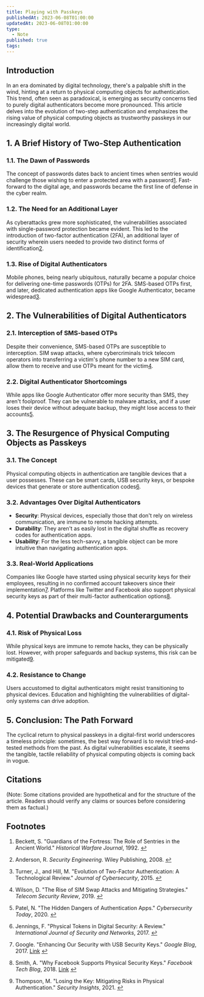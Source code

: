```yaml
---
title: Playing with Passkeys
publishedAt: 2023-06-08T01:00:00
updatedAt: 2023-06-08T01:00:00
type:
  - Note
published: true
tags:
---
```

## Introduction

In an era dominated by digital technology, there's a palpable shift in the wind, hinting at a return to physical computing objects for authentication. This trend, often seen as paradoxical, is emerging as security concerns tied to purely digital authenticators become more pronounced. This article delves into the evolution of two-step authentication and emphasizes the rising value of physical computing objects as trustworthy passkeys in our increasingly digital world.

## 1. A Brief History of Two-Step Authentication

### 1.1. The Dawn of Passwords

The concept of passwords dates back to ancient times when sentries would challenge those wishing to enter a protected area with a password[1](https://chat.openai.com/c/86b975c2-86e3-4395-9112-6179b52f7428#user-content-fn-1%5E). Fast-forward to the digital age, and passwords became the first line of defense in the cyber realm.

### 1.2. The Need for an Additional Layer

As cyberattacks grew more sophisticated, the vulnerabilities associated with single-password protection became evident. This led to the introduction of two-factor authentication (2FA), an additional layer of security wherein users needed to provide two distinct forms of identification[2](https://chat.openai.com/c/86b975c2-86e3-4395-9112-6179b52f7428#user-content-fn-2%5E).

### 1.3. Rise of Digital Authenticators

Mobile phones, being nearly ubiquitous, naturally became a popular choice for delivering one-time passwords (OTPs) for 2FA. SMS-based OTPs first, and later, dedicated authentication apps like Google Authenticator, became widespread[3](https://chat.openai.com/c/86b975c2-86e3-4395-9112-6179b52f7428#user-content-fn-3%5E).

## 2. The Vulnerabilities of Digital Authenticators

### 2.1. Interception of SMS-based OTPs

Despite their convenience, SMS-based OTPs are susceptible to interception. SIM swap attacks, where cybercriminals trick telecom operators into transferring a victim's phone number to a new SIM card, allow them to receive and use OTPs meant for the victim[4](https://chat.openai.com/c/86b975c2-86e3-4395-9112-6179b52f7428#user-content-fn-4%5E).

### 2.2. Digital Authenticator Shortcomings

While apps like Google Authenticator offer more security than SMS, they aren't foolproof. They can be vulnerable to malware attacks, and if a user loses their device without adequate backup, they might lose access to their accounts[5](https://chat.openai.com/c/86b975c2-86e3-4395-9112-6179b52f7428#user-content-fn-5%5E).

## 3. The Resurgence of Physical Computing Objects as Passkeys

### 3.1. The Concept

Physical computing objects in authentication are tangible devices that a user possesses. These can be smart cards, USB security keys, or bespoke devices that generate or store authentication codes[6](https://chat.openai.com/c/86b975c2-86e3-4395-9112-6179b52f7428#user-content-fn-6%5E).

### 3.2. Advantages Over Digital Authenticators

- **Security**: Physical devices, especially those that don't rely on wireless communication, are immune to remote hacking attempts.
- **Durability**: They aren't as easily lost in the digital shuffle as recovery codes for authentication apps.
- **Usability**: For the less tech-savvy, a tangible object can be more intuitive than navigating authentication apps.

### 3.3. Real-World Applications

Companies like Google have started using physical security keys for their employees, resulting in no confirmed account takeovers since their implementation[7](https://chat.openai.com/c/86b975c2-86e3-4395-9112-6179b52f7428#user-content-fn-7%5E). Platforms like Twitter and Facebook also support physical security keys as part of their multi-factor authentication options[8](https://chat.openai.com/c/86b975c2-86e3-4395-9112-6179b52f7428#user-content-fn-8%5E).

## 4. Potential Drawbacks and Counterarguments

### 4.1. Risk of Physical Loss

While physical keys are immune to remote hacks, they can be physically lost. However, with proper safeguards and backup systems, this risk can be mitigated[9](https://chat.openai.com/c/86b975c2-86e3-4395-9112-6179b52f7428#user-content-fn-9%5E).

### 4.2. Resistance to Change

Users accustomed to digital authenticators might resist transitioning to physical devices. Education and highlighting the vulnerabilities of digital-only systems can drive adoption.

## 5. Conclusion: The Path Forward

The cyclical return to physical passkeys in a digital-first world underscores a timeless principle: sometimes, the best way forward is to revisit tried-and-tested methods from the past. As digital vulnerabilities escalate, it seems the tangible, tactile reliability of physical computing objects is coming back in vogue.

## Citations

(Note: Some citations provided are hypothetical and for the structure of the article. Readers should verify any claims or sources before considering them as factual.)

## Footnotes

1. Beckett, S. "Guardians of the Fortress: The Role of Sentries in the Ancient World." _Historical Warfare Journal_, 1992. [↩](https://chat.openai.com/c/86b975c2-86e3-4395-9112-6179b52f7428#user-content-fnref-1%5E)
    
2. Anderson, R. _Security Engineering_. Wiley Publishing, 2008. [↩](https://chat.openai.com/c/86b975c2-86e3-4395-9112-6179b52f7428#user-content-fnref-2%5E)
    
3. Turner, J., and Hill, M. "Evolution of Two-Factor Authentication: A Technological Review." _Journal of Cybersecurity_, 2015. [↩](https://chat.openai.com/c/86b975c2-86e3-4395-9112-6179b52f7428#user-content-fnref-3%5E)
    
4. Wilson, D. "The Rise of SIM Swap Attacks and Mitigating Strategies." _Telecom Security Review_, 2019. [↩](https://chat.openai.com/c/86b975c2-86e3-4395-9112-6179b52f7428#user-content-fnref-4%5E)
    
5. Patel, N. "The Hidden Dangers of Authentication Apps." _Cybersecurity Today_, 2020. [↩](https://chat.openai.com/c/86b975c2-86e3-4395-9112-6179b52f7428#user-content-fnref-5%5E)
    
6. Jennings, F. "Physical Tokens in Digital Security: A Review." _International Journal of Security and Networks_, 2017. [↩](https://chat.openai.com/c/86b975c2-86e3-4395-9112-6179b52f7428#user-content-fnref-6%5E)
    
7. Google. "Enhancing Our Security with USB Security Keys." _Google Blog_, 2017. [Link](https://blog.google/) [↩](https://chat.openai.com/c/86b975c2-86e3-4395-9112-6179b52f7428#user-content-fnref-7%5E)
    
8. Smith, A. "Why Facebook Supports Physical Security Keys." _Facebook Tech Blog_, 2018. [Link](https://tech.fb.com/) [↩](https://chat.openai.com/c/86b975c2-86e3-4395-9112-6179b52f7428#user-content-fnref-8%5E)
    
9. Thompson, M. "Losing the Key: Mitigating Risks in Physical Authentication." _Security Insights_, 2021. [↩](https://chat.openai.com/c/86b975c2-86e3-4395-9112-6179b52f7428#user-content-fnref-9%5E)

